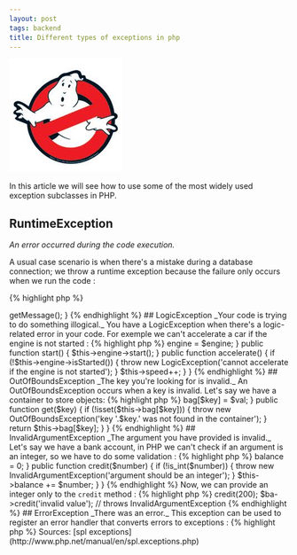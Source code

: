 ```yaml
---
layout: post
tags: backend
title: Different types of exceptions in php
---
```


![differente types of php exceptions](/assets/images/2011-php-exception-usage/ghost_buster.jpeg)

In this article we will see how to use some of the most widely used exception subclasses in PHP.

## RuntimeException

_An error occurred during the code execution._

A usual case scenario is when there's a mistake during a database connection; we throw a runtime exception because the failure only occurs when we run the code :

{% highlight php %}
<?php

try {
    $db = new Database($dsn, $user, $password);
} catch (RuntimeException $e) {
    echo 'Error during connection : ' . $e->getMessage();
}
{% endhighlight %}

## LogicException

_Your code is trying to do something illogical._

You have a LogicException when there's a logic-related error in your code. For exemple we can't accelerate a car if the engine is not started :

{% highlight php %}
<?php

class Car
{
    protected $speed;
    protected $engine;

    public function __construct(Engine $engine)
    {
        $this->engine = $engine;
    }

    public function start()
    {
        $this->engine->start();
    }

    public function accelerate()
    {
        if (!$this->engine->isStarted()) {
            throw new LogicException('cannot accelerate if the engine is not started');
        }

        $this->speed++;
    }
}
{% endhighlight %}

## OutOfBoundsException

_The key you're looking for is invalid._

An OutOfBoundsException occurs when a key is invalid. Let's say we have a container to store objects:

{% highlight php %}
<?php

class Container
{
    protected $bag = array();

    public function set($key, $val)
    {
        $this->bag[$key] = $val;
    }

    public function get($key)
    {
        if (!isset($this->bag[$key])) {
            throw new OutOfBoundsException('key '.$key.' was not found in the container');
        }

        return $this->bag[$key];
    }
}
{% endhighlight %}

## InvalidArgumentException

_The argument you have provided is invalid._

Let's say we have a bank account, in PHP we can't check if an argument is an integer, so we have to do some validation :

{% highlight php %}
<?php

class BankAccount
{
    protected $balance;

    public function __construct()
    {
        $this->balance = 0;
    }

    public function credit($number)
    {
        if (!is_int($number)) {
            throw new InvalidArgumentException('argument should be an integer');
        }

        $this->balance += $number;
    }
}
{% endhighlight %}

Now, we can provide an integer only to the <code>credit</code> method :

{% highlight php %}
<?php

$ba = new BankAccount();
$ba->credit(200);
$ba->credit('invalid value'); // throws InvalidArgumentException
{% endhighlight %}

## ErrorException

_There was an error._

This exception can be used to register an error handler that converts errors to exceptions :

{% highlight php %}
<?php

function exception_error_handler($errno, $errstr, $errfile, $errline ) {
    throw new ErrorException($errstr, 0, $errno, $errfile, $errline);
}

// register the error handler
set_error_handler(exception_error_handler);
{% endhighlight %}

## BadMethodCallException

_The method you're trying to call is invalid._

In Doctrine there is a repository to fetch objects from your database. You can call methods like `findOneBySlug('php-exceptions')`. Doctrine makes a good usage of this method in the `EntityRepository` :

{% highlight php %}
<?php

class EntityRepository
{
    /* ... */

    public function __call($method, $arguments)
    {
        if (substr($method, 0, 6) == 'findBy') {
            $by = substr($method, 6, strlen($method));
            $method = 'findBy';
        } else if (substr($method, 0, 9) == 'findOneBy') {
            $by = substr($method, 9, strlen($method));
            $method = 'findOneBy';
        } else {
            throw new BadMethodCallException('Undefined method '.$method);
        }
    }

    /* ... */
}
{% endhighlight %}

<hr/>

Sources: [spl exceptions](http://www.php.net/manual/en/spl.exceptions.php)
